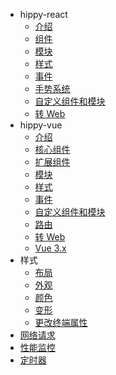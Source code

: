 <!-- docs/api/hippy-react/_sidebar.md -->

* hippy-react
    * [介绍](api/hippy-react/introduction.md)
    * [组件](api/hippy-react/components.md)
    * [模块](api/hippy-react/modules.md)
    * [样式](api/hippy-react/style.md)
    * [事件](api/hippy-react/native-event.md)
    * [手势系统](api/hippy-react/gesture.md)
    * [自定义组件和模块](api/hippy-react/customize.md)
    * [转 Web](api/hippy-react/web.md)
* hippy-vue
    * [介绍](api/hippy-vue/introduction.md)
    * [核心组件](api/hippy-vue/components.md)
    * [扩展组件](api/hippy-vue/external-components.md)
    * [模块](api/hippy-vue/vue-native.md)
    * [样式](api/hippy-vue/style.md)
    * [事件](api/hippy-vue/native-event.md)
    * [自定义组件和模块](api/hippy-vue/customize.md)
    * [路由](api/hippy-vue/router.md)
    * [转 Web](api/hippy-vue/web.md)
    * [Vue 3.x](api/hippy-vue/vue3.md)
* 样式
    * [布局](api/style/layout.md)
    * [外观](api/style/appearance.md)
    * [颜色](api/style/color.md)
    * [变形](api/style/transform.md)
    * [更改终端属性](api/style/setNativeProps.md)
* [网络请求](api/network-request.md)
* [性能监控](api/performance.md)
* [定时器](api/timer.md)